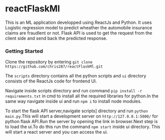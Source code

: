 # reactFlaskMl

This is an ML application developped using ReactJs and Python. It uses Logistic regression model to predict wheather the automobile insurance claims are fraudlent or not. Flask API is used to get the request from the client side and send back the predicted response.

### Getting Started

Clone the repository by entering `git clone https://github.com/chris287/reactFlaskMl.git` 

The `scripts` directory contains all the python scripts and `ui` directory consists of the ReactJs code for frontend UI.

Navigate inside scripts directory and run command `pip install -r requirements.txt` in cmd to install all the required libraries for python.In the same way navigate inside ui and run `npm i` to install node modules.

To start the flask API server,navigate scripts] directory and run `python main.py`.This will start a development server on `http://127.0.0.1:5000/` for python flask API.Run the server by opening the link in browser.Next step is to load the ui.To do this run the command `npm start` inside ui directory. This will start a react server and you can access the ui.
